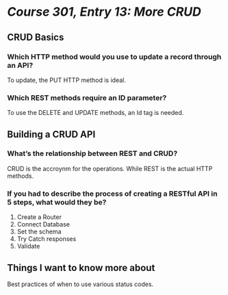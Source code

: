 # *Course 301, Entry 13: More CRUD*

## CRUD Basics

### Which HTTP method would you use to update a record through an API?

To update, the PUT HTTP method is ideal.

### Which REST methods require an ID parameter?

To use the DELETE and UPDATE methods, an Id tag is needed.

## Building a CRUD API

### What’s the relationship between REST and CRUD?

CRUD is the accroynm for the operations. While REST is the actual HTTP methods.  

### If you had to describe the process of creating a RESTful API in 5 steps, what would they be?

1. Create a Router
2. Connect Database
3. Set the schema
4. Try Catch responses
5. Validate

## Things I want to know more about

Best practices of when to use various status codes.
